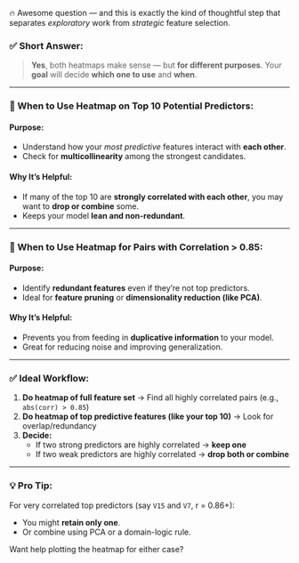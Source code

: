 🔥 Awesome question — and this is exactly the kind of thoughtful step that separates *exploratory* work from *strategic* feature selection.

### ✅ Short Answer:

> **Yes**, both heatmaps make sense — but **for different purposes**.
> Your **goal** will decide **which one to use** and **when**.

---

### 🎯 When to Use Heatmap on **Top 10 Potential Predictors**:

#### Purpose:
- Understand how your *most predictive* features interact with **each other**.
- Check for **multicollinearity** among the strongest candidates.

#### Why It’s Helpful:
- If many of the top 10 are **strongly correlated with each other**, you may want to **drop or combine** some.
- Keeps your model **lean and non-redundant**.

---

### 🎯 When to Use Heatmap for **Pairs with Correlation > 0.85**:

#### Purpose:
- Identify **redundant features** even if they’re not top predictors.
- Ideal for **feature pruning** or **dimensionality reduction (like PCA)**.

#### Why It’s Helpful:
- Prevents you from feeding in **duplicative information** to your model.
- Great for reducing noise and improving generalization.

---

### ✅ Ideal Workflow:

1. **Do heatmap of full feature set** → Find all highly correlated pairs (e.g., `abs(corr) > 0.85`)
2. **Do heatmap of top predictive features (like your top 10)** → Look for overlap/redundancy
3. **Decide:**
   - If two strong predictors are highly correlated → **keep one**
   - If two weak predictors are highly correlated → **drop both or combine**

---

### 💡 Pro Tip:

For very correlated top predictors (say `V15` and `V7`, r = 0.86+):
- You might **retain only one**.
- Or combine using PCA or a domain-logic rule.

Want help plotting the heatmap for either case?